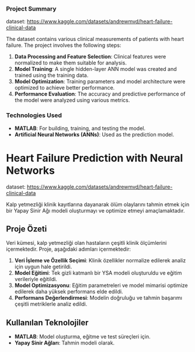 ### Project Summary
dataset: https://www.kaggle.com/datasets/andrewmvd/heart-failure-clinical-data

The dataset contains various clinical measurements of patients with heart failure. The project involves the following steps:

1. **Data Processing and Feature Selection**: Clinical features were normalized to make them suitable for analysis.
2. **Model Training**: A single hidden-layer ANN model was created and trained using the training data.
3. **Model Optimization**: Training parameters and model architecture were optimized to achieve better performance.
4. **Performance Evaluation**: The accuracy and predictive performance of the model were analyzed using various metrics.

### Technologies Used
- **MATLAB**: For building, training, and testing the model.
- **Artificial Neural Networks (ANNs)**: Used as the prediction model.


# Heart Failure Prediction with Neural Networks
dataset: https://www.kaggle.com/datasets/andrewmvd/heart-failure-clinical-data

Kalp yetmezliği klinik kayıtlarına dayanarak ölüm olaylarını tahmin etmek için bir Yapay Sinir Ağı  modeli oluşturmayı ve optimize etmeyi amaçlamaktadır.

## Proje Özeti
Veri kümesi, kalp yetmezliği olan hastaların çeşitli klinik ölçümlerini içermektedir. Proje, aşağıdaki adımları içermektedir:

1. **Veri İşleme ve Özellik Seçimi**: Klinik özellikler normalize edilerek analiz için uygun hale getirildi.
2. **Model Eğitimi**: Tek gizli katmanlı bir YSA modeli oluşturuldu ve eğitim verileriyle eğitildi.
3. **Model Optimizasyonu**: Eğitim parametreleri ve model mimarisi optimize edilerek daha yüksek performans elde edildi.
4. **Performans Değerlendirmesi**: Modelin doğruluğu ve tahmin başarımı çeşitli metriklerle analiz edildi.

## Kullanılan Teknolojiler
- **MATLAB**: Model oluşturma, eğitme ve test süreçleri için.
- **Yapay Sinir Ağları**: Tahmin modeli olarak.
